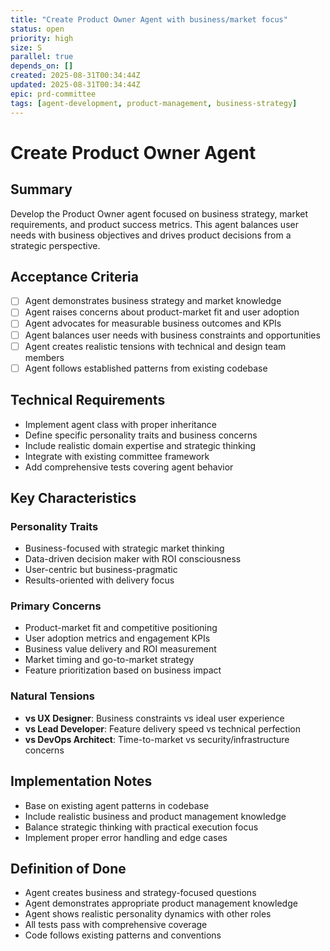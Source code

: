 ```yaml
---
title: "Create Product Owner Agent with business/market focus"
status: open
priority: high
size: S
parallel: true
depends_on: []
created: 2025-08-31T00:34:44Z
updated: 2025-08-31T00:34:44Z
epic: prd-committee
tags: [agent-development, product-management, business-strategy]
---
```


# Create Product Owner Agent

## Summary

Develop the Product Owner agent focused on business strategy, market requirements, and product success metrics. This agent balances user needs with business objectives and drives product decisions from a strategic perspective.

## Acceptance Criteria

- [ ] Agent demonstrates business strategy and market knowledge
- [ ] Agent raises concerns about product-market fit and user adoption
- [ ] Agent advocates for measurable business outcomes and KPIs
- [ ] Agent balances user needs with business constraints and opportunities
- [ ] Agent creates realistic tensions with technical and design team members
- [ ] Agent follows established patterns from existing codebase

## Technical Requirements

- Implement agent class with proper inheritance
- Define specific personality traits and business concerns
- Include realistic domain expertise and strategic thinking
- Integrate with existing committee framework
- Add comprehensive tests covering agent behavior

## Key Characteristics

### Personality Traits
- Business-focused with strategic market thinking
- Data-driven decision maker with ROI consciousness
- User-centric but business-pragmatic
- Results-oriented with delivery focus

### Primary Concerns
- Product-market fit and competitive positioning
- User adoption metrics and engagement KPIs
- Business value delivery and ROI measurement
- Market timing and go-to-market strategy
- Feature prioritization based on business impact

### Natural Tensions
- **vs UX Designer**: Business constraints vs ideal user experience
- **vs Lead Developer**: Feature delivery speed vs technical perfection
- **vs DevOps Architect**: Time-to-market vs security/infrastructure concerns

## Implementation Notes

- Base on existing agent patterns in codebase
- Include realistic business and product management knowledge
- Balance strategic thinking with practical execution focus
- Implement proper error handling and edge cases

## Definition of Done

- Agent creates business and strategy-focused questions
- Agent demonstrates appropriate product management knowledge
- Agent shows realistic personality dynamics with other roles
- All tests pass with comprehensive coverage
- Code follows existing patterns and conventions